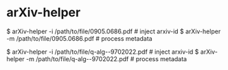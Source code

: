 # arXiv-helper
$ arXiv-helper -i /path/to/file/0905.0686.pdf		# inject arxiv-id
$ arXiv-helper -m /path/to/file/0905.0686.pdf		# process metadata

$ arXiv-helper -i /path/to/file/q-alg--9702022.pdf	# inject arxiv-id
$ arXiv-helper -m /path/to/file/q-alg--9702022.pdf 	# process metadata
